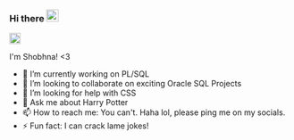 ### Hi there <img src="https://github.com/iamshubhamg/iamshubhamg/blob/master/Assests/Hi.gif" width="22">

<td><img src="https://profile-counter.glitch.me/shobhnanayak99/count.svg" alt="vistor count" height="20"></td>

 <!--**shobhnanayak99/shobhnanayak99** is a ✨ _special_ ✨ repository because its `README.md` (this file) appears on your GitHub profile.

Here are some ideas to get you started:--> 

I'm Shobhna! <3 
- 🔭 I’m currently working on PL/SQL
- 👯 I’m looking to collaborate on exciting Oracle SQL Projects
- 🤔 I’m looking for help with CSS
- 💬 Ask me about Harry Potter
- 📫 How to reach me: You can't. Haha lol, please ping me on my socials.
- ⚡ Fun fact: I can crack lame jokes!

